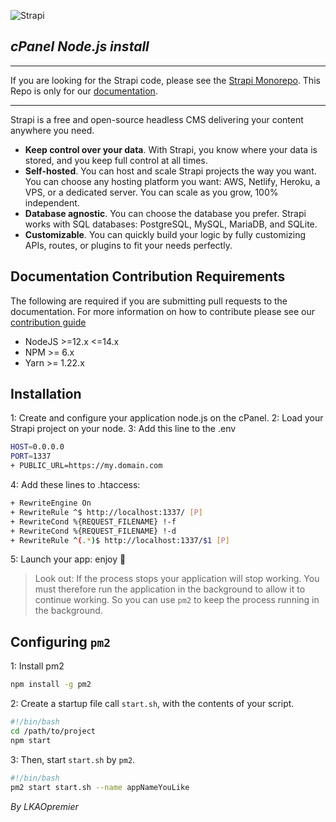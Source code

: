 ![Strapi](https://s3.us-west-2.amazonaws.com/secure.notion-static.com/d2ecfe9f-fa41-4caa-98e6-1354850c39d1/Logo.WhiteBackground.png?X-Amz-Algorithm=AWS4-HMAC-SHA256&X-Amz-Content-Sha256=UNSIGNED-PAYLOAD&X-Amz-Credential=AKIAT73L2G45EIPT3X45%2F20211205%2Fus-west-2%2Fs3%2Faws4_request&X-Amz-Date=20211205T133805Z&X-Amz-Expires=86400&X-Amz-Signature=a219816661f4556bb53202a46539fa15e9d53a1cf7bdc7098a110de27124272d&X-Amz-SignedHeaders=host&response-content-disposition=filename%20%3D%22Logo.WhiteBackground.png%22&x-id=GetObject)

## _cPanel Node.js install_
---

If you are looking for the Strapi code, please see the [Strapi Monorepo](https://github.com/strapi/strapi). This Repo is only for our [documentation](https://strapi.io/documentation).

---


Strapi is a free and open-source headless CMS delivering your content anywhere you need.

- **Keep control over your data**. With Strapi, you know where your data is stored, and you keep full control at all times.
- **Self-hosted**. You can host and scale Strapi projects the way you want. You can choose any hosting platform you want: AWS, Netlify, Heroku, a VPS, or a dedicated server. You can scale as you grow, 100% independent.
- **Database agnostic**. You can choose the database you prefer. Strapi works with SQL databases: PostgreSQL, MySQL, MariaDB, and SQLite.
- **Customizable**. You can quickly build your logic by fully customizing APIs, routes, or plugins to fit your needs perfectly.

## Documentation Contribution Requirements

The following are required if you are submitting pull requests to the documentation. For more information on how to contribute please see our [contribution guide](./CONTRIBUTING.md)

- NodeJS >=12.x <=14.x
- NPM >= 6.x
- Yarn >= 1.22.x

## Installation

1: Create and configure your application node.js on the cPanel.
2: Load your Strapi project on your node.
3: Add this line to the .env

```sh
HOST=0.0.0.0
PORT=1337
+ PUBLIC_URL=https://my.domain.com
```

4: Add these lines to .htaccess:

```sh
+ RewriteEngine On
+ RewriteRule ^$ http://localhost:1337/ [P]
+ RewriteCond %{REQUEST_FILENAME} !-f
+ RewriteCond %{REQUEST_FILENAME} !-d
+ RewriteRule ^(.*)$ http://localhost:1337/$1 [P]
```

5: Launch your app: enjoy 🎉 

> Look out: If the process stops your application will stop working. You must therefore run the application in the background to allow it to continue working. So you can use `pm2` to keep the process running in the background.

## Configuring `pm2`
1: Install pm2

```sh
npm install -g pm2
```

2: Create a startup file call `start.sh`, with the contents of your script.

```sh
#!/bin/bash
cd /path/to/project
npm start
```

3: Then, start `start.sh` by `pm2`.

```sh
#!/bin/bash
pm2 start start.sh --name appNameYouLike
```

_By LKAOpremier_

